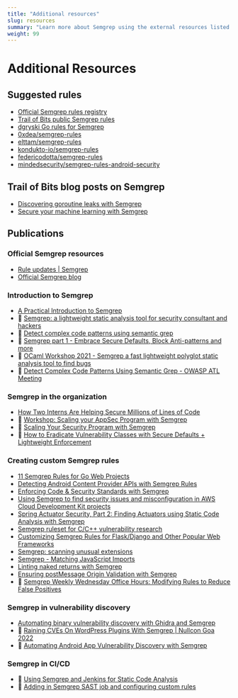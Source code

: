 ```yaml
---
title: "Additional resources"
slug: resources
summary: "Learn more about Semgrep using the external resources listed on this page."
weight: 99
---
```


# Additional Resources

## Suggested rules

- [Official Semgrep rules registry](https://semgrep.dev/explore)
- [Trail of Bits public Semgrep rules](https://github.com/trailofbits/semgrep-rules)
- [dgryski Go rules for Semgrep](https://github.com/dgryski/semgrep-go)
- [0xdea/semgrep-rules](https://github.com/0xdea/semgrep-rules)
- [elttam/semgrep-rules](https://github.com/iosifache/semgrep-rules-manager)
- [kondukto-io/semgrep-rules](https://github.com/kondukto-io/semgrep-rules)
- [federicodotta/semgrep-rules](https://github.com/federicodotta/semgrep-rules)
- [mindedsecurity/semgrep-rules-android-security](https://github.com/mindedsecurity/semgrep-rules-android-security)

## Trail of Bits blog posts on Semgrep

- [Discovering goroutine leaks with Semgrep](https://blog.trailofbits.com/2021/11/08/discovering-goroutine-leaks-with-semgrep/)
- [Secure your machine learning with Semgrep](https://blog.trailofbits.com/2022/10/03/semgrep-maching-learning-static-analysis/)

## Publications

### Official Semgrep resources

- [Rule updates | Semgrep](https://semgrep.dev/docs/release-notes/rule-updates/)
- [Official Semgrep blog](https://semgrep.dev/blog/)

### Introduction to Semgrep

- [A Practical Introduction to Semgrep](https://bernardoamc.com/semgrep-introduction/)
- :cinema: [Semgrep: a lightweight static analysis tool for security consultant and hackers](https://www.youtube.com/watch?v=O5mh8j7-An8)
- :cinema: [Detect complex code patterns using semantic grep](https://www.youtube.com/watch?v=IFRp2Y3cqOw)
- :cinema: [Semgrep part 1 - Embrace Secure Defaults, Block Anti-patterns and more](https://www.youtube.com/watch?v=EIjoqwT53E4)
- :cinema: [OCaml Workshop 2021 - Semgrep a fast lightweight polyglot static analysis tool to find bugs](https://www.youtube.com/watch?v=q7kuvyAOk78)
- :cinema: [Detect Complex Code Patterns Using Semantic Grep - OWASP ATL Meeting](https://www.youtube.com/watch?v=khDPovU4YAU)

### Semgrep in the organization

- [How Two Interns Are Helping Secure Millions of Lines of Code](https://slack.engineering/how-two-interns-are-helping-secure-millions-of-lines-of-code/)
- :cinema: [Workshop: Scaling your AppSec Program with Semgrep](https://www.youtube.com/watch?v=DfU1SFfNrU0)
- :cinema: [Scaling Your Security Program with Semgrep](https://www.youtube.com/watch?v=kb8oo7Wyk84)
- :cinema: [How to Eradicate Vulnerability Classes with Secure Defaults + Lightweight Enforcement](https://www.youtube.com/watch?v=aFuvZw250_g)

### Creating custom Semgrep rules

- [11 Semgrep Rules for Go Web Projects](https://web.archive.org/web/20231201073324/https://universalglue.dev/posts/semgrep-rules-for-go-web-projects/)
- [Detecting Android Content Provider APIs with Semgrep Rules](https://shivasurya.me/security/android/android-security/2022/11/28/android-content-provider-semgrep-detection.html)
- [Enforcing Code & Security Standards with Semgrep](https://owasp.org/www-chapter-newcastle-uk/presentations/2021-02-23-semgrep.pdf)
- [Using Semgrep to find security issues and misconfiguration in AWS Cloud Development Kit projects](https://blog.aquia.io/blog/2022-02-18-semgrep-cdk/)
- [Spring Actuator Security, Part 2: Finding Actuators using Static Code Analysis with Semgrep](https://blog.maass.xyz/spring-actuator-security-part-2-finding-actuators-using-static-code-analysis-with-semgrep)
- [Semgrep ruleset for C/C++ vulnerability research](https://security.humanativaspa.it/semgrep-ruleset-for-c-c-vulnerability-research/)
- [Customizing Semgrep Rules for Flask/Django and Other Popular Web Frameworks](https://blog.includesecurity.com/2021/07/customizing-semgrep-rules-for-flask-django/)
- [Semgrep: scanning unusual extensions](https://blog.anantshri.info/semgrep-scanning-unusuals-extensions/)
- [Semgrep - Matching JavaScript Imports](https://www.ayrx.me/semgrep-javascript-imports/)
- [Linting naked returns with Semgrep](https://jemtucker.com/blog/linting-naked-returns-with-semgrep)
- [Ensuring postMessage Origin Validation with Semgrep](https://bernardoamc.com/semgrep-post-message/)
- :cinema: [Semgrep Weekly Wednesday Office Hours: Modifying Rules to Reduce False Positives](https://www.youtube.com/watch?v=VSL44ZZ7EvY)

### Semgrep in vulnerability discovery

- [Automating binary vulnerability discovery with Ghidra and Semgrep](https://security.humanativaspa.it/automating-binary-vulnerability-discovery-with-ghidra-and-semgrep/)
- :cinema: [Raining CVEs On WordPress Plugins With Semgrep | Nullcon Goa 2022](https://www.youtube.com/watch?v=RvKLn2ofMAo)
- :cinema: [Automating Android App Vulnerability Discovery with Semgrep](https://www.youtube.com/watch?v=7ArHXmMITb0)

### Semgrep in CI/CD

- :cinema: [Using Semgrep and Jenkins for Static Code Analysis](https://www.youtube.com/watch?v=X7_jiKsLkHs)
- :cinema: [Adding in Semgrep SAST job and configuring custom rules](https://www.youtube.com/watch?v=Ip6knn_8NDw)
